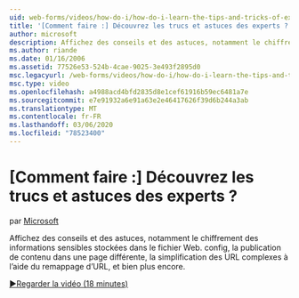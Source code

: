 ```yaml
---
uid: web-forms/videos/how-do-i/how-do-i-learn-the-tips-and-tricks-of-experts
title: '[Comment faire :] Découvrez les trucs et astuces des experts ? | Microsoft Docs'
author: microsoft
description: Affichez des conseils et des astuces, notamment le chiffrement des informations sensibles stockées dans le fichier Web. config, la publication de contenu dans une page différente, ce qui simplifie les URL complexes...
ms.author: riande
ms.date: 01/16/2006
ms.assetid: 77526e53-524b-4cae-9025-3e493f2895d0
msc.legacyurl: /web-forms/videos/how-do-i/how-do-i-learn-the-tips-and-tricks-of-experts
msc.type: video
ms.openlocfilehash: a4988acd4bfd2835d8e1cef61916b59ec6481a7e
ms.sourcegitcommit: e7e91932a6e91a63e2e46417626f39d6b244a3ab
ms.translationtype: MT
ms.contentlocale: fr-FR
ms.lasthandoff: 03/06/2020
ms.locfileid: "78523400"
---
```

# <a name="how-do-i-learn-the-tips-and-tricks-of-experts"></a>[Comment faire :] Découvrez les trucs et astuces des experts ?

par [Microsoft](https://github.com/microsoft)

Affichez des conseils et des astuces, notamment le chiffrement des informations sensibles stockées dans le fichier Web. config, la publication de contenu dans une page différente, la simplification des URL complexes à l’aide du remappage d’URL, et bien plus encore.

[&#9654;Regarder la vidéo (18 minutes)](https://channel9.msdn.com/Blogs/ASP-NET-Site-Videos/how-do-i-learn-the-tips-and-tricks-of-experts)
